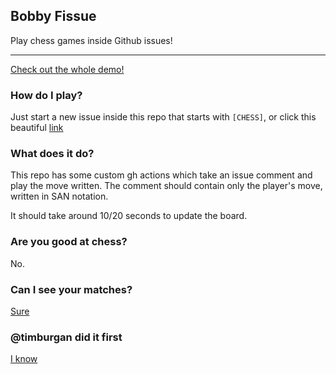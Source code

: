 ## Bobby Fissue

Play chess games inside Github issues!

---

[Check out the whole demo!](https://github.com/FdelMazo/BobbyFissue/issues/28)

### How do I play?

Just start a new issue inside this repo that starts with `[CHESS]`, or click this beautiful [link](https://github.com/FdelMazo/BobbyFissue/issues/new?title=[CHESS])

### What does it do?

This repo has some custom gh actions which take an issue comment and play the move written. The comment should contain only the player's move, written in SAN notation.

It should take around 10/20 seconds to update the board.

### Are you good at chess?

No.

### Can I see your matches?

[Sure](https://github.com/FdelMazo/BobbyFissue/labels)

### @timburgan did it first

[I know](https://github.com/timburgan/timburgan)
